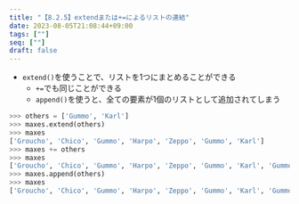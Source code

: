 ```yaml
---
title: "【8.2.5】extendまたは+=によるリストの連結"
date: 2023-08-05T21:08:44+09:00
tags: [""]
seq: [""]
draft: false
---
```


- `extend()`を使うことで、リストを1つにまとめることができる
  - `+=`でも同じことができる
  - `append()`を使うと、全ての要素が1個のリストとして追加されてしまう

```python
>>> others = ['Gummo', 'Karl']
>>> maxes.extend(others)
>>> maxes
['Groucho', 'Chico', 'Gummo', 'Harpo', 'Zeppo', 'Gummo', 'Karl']
>>> maxes += others
>>> maxes
['Groucho', 'Chico', 'Gummo', 'Harpo', 'Zeppo', 'Gummo', 'Karl', 'Gummo', 'Karl']
>>> maxes.append(others)
>>> maxes
['Groucho', 'Chico', 'Gummo', 'Harpo', 'Zeppo', 'Gummo', 'Karl', 'Gummo', 'Karl', ['Gummo', 'Karl']]
```

